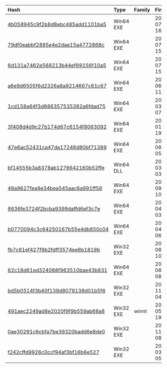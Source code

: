 |Hash|Type|Family|First_Seen|Name|
|:--|:--|:--|:--|:--|
|[4b058945c9f2b8d8ebc485add1101ba5](https://www.virustotal.com/gui/file/4b058945c9f2b8d8ebc485add1101ba5)|Win64 EXE||2021-07-12 16:00:06|wantd.sys|
|[79df0eabbf2895e4e2dae15a4772868c](https://www.virustotal.com/gui/file/79df0eabbf2895e4e2dae15a4772868c)|Win64 EXE||2021-07-12 15:53:41|wantd.sys|
|[6d131a7462e568213b44ef69156f10a5](https://www.virustotal.com/gui/file/6d131a7462e568213b44ef69156f10a5)|Win64 EXE||2021-07-12 15:45:22|wantd.sys|
|[a6e9d6505f6d2326a8a9214667c61c67](https://www.virustotal.com/gui/file/a6e9d6505f6d2326a8a9214667c61c67)|Win64 EXE||2021-06-17 11:19:38|c:\windows\system32\ig14mbw7e.dll|
|[1cd158a64f3d886357535382a6fdad75](https://www.virustotal.com/gui/file/1cd158a64f3d886357535382a6fdad75)|Win64 EXE||2021-03-25 07:11:05|unknown|
|[3f408d4d9c27b174d67c6154f8063092](https://www.virustotal.com/gui/file/3f408d4d9c27b174d67c6154f8063092)|Win64 EXE||2021-01-30 19:01:19|ndislan.sys|
|[47e6ac52431ca47da17248d80bf71389](https://www.virustotal.com/gui/file/47e6ac52431ca47da17248d80bf71389)|Win64 EXE||2020-08-30 05:25:53|ndislan.sys|
|[bf14555b3a8378ab1276642160b52ffe](https://www.virustotal.com/gui/file/bf14555b3a8378ab1276642160b52ffe)|Win64 DLL||2020-03-24 03:48:51|c:\windows\system32\nlcxjrws2.dll|
|[46a9627fea9e34bea545aac6a991ff56](https://www.virustotal.com/gui/file/46a9627fea9e34bea545aac6a991ff56)|Win64 EXE||2019-09-27 10:32:19|ndislan.sys|
|[8636fe3724f2bcba9399daffd6ef3c7e](https://www.virustotal.com/gui/file/8636fe3724f2bcba9399daffd6ef3c7e)|Win64 EXE||2016-04-21 03:54:11|wantd.sys|
|[b0770094c3c64250167b55e4db850c04](https://www.virustotal.com/gui/file/b0770094c3c64250167b55e4db850c04)|Win64 EXE||2016-04-18 06:47:38|wantd.sys|
|[fb7c61ef427f9b2fdff3574ee6b1819b](https://www.virustotal.com/gui/file/fb7c61ef427f9b2fdff3574ee6b1819b)|Win32 EXE||2014-08-04 10:40:16|wantd.sys|
|[62c18d61ed324088f963510bae43b831](https://www.virustotal.com/gui/file/62c18d61ed324088f963510bae43b831)|Win64 EXE||2013-08-12 08:00:45|unknown|
|[bd5b0514f3b40f139d8079138d01b5f6](https://www.virustotal.com/gui/file/bd5b0514f3b40f139d8079138d01b5f6)|Win32 EXE||2012-11-29 04:03:03|unknown|
|[491aec2249ad8e2020f9f9b559ab68a8](https://www.virustotal.com/gui/file/491aec2249ad8e2020f9f9b559ab68a8)|Win32 EXE|winnt|2011-05-03 19:30:32|unknown|
|[0ae30291c6cbfa7be39320badd6e8de0](https://www.virustotal.com/gui/file/0ae30291c6cbfa7be39320badd6e8de0)|Win32 EXE||2010-11-12 08:13:19|unknown|
|[f242cffd9926c0ccf94af3bf16b6e527](https://www.virustotal.com/gui/file/f242cffd9926c0ccf94af3bf16b6e527)|Win32 EXE||2009-03-31 05:55:29|unknown|
